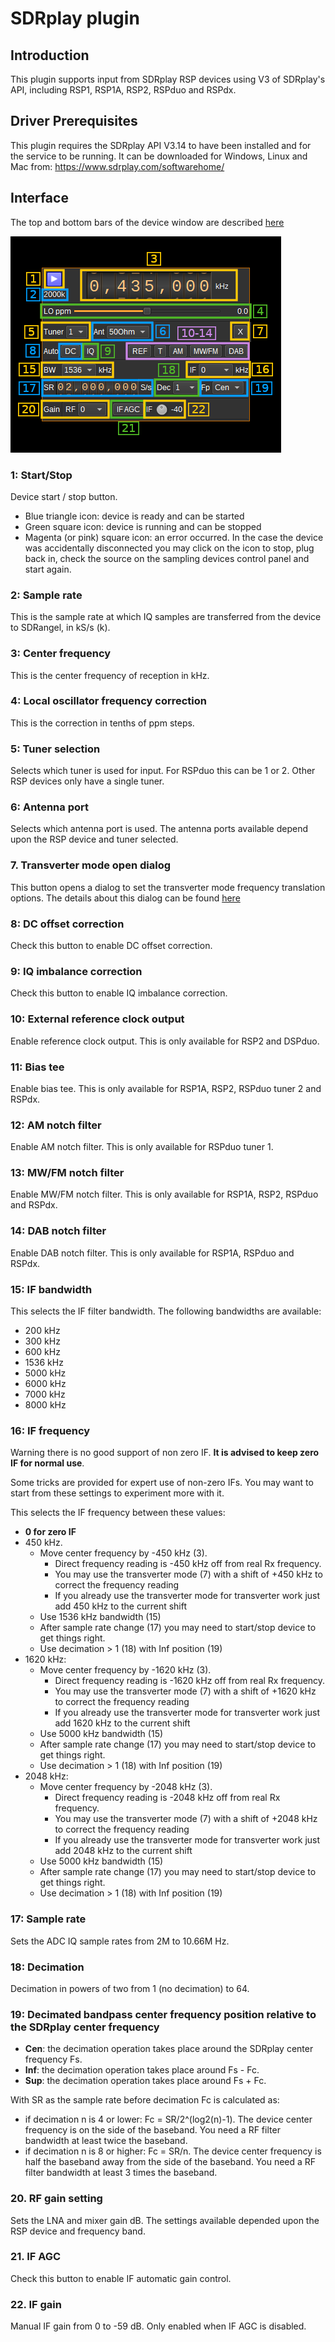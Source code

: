 <h1>SDRplay plugin</h1>

<h2>Introduction</h2>

This plugin supports input from SDRplay RSP devices using V3 of SDRplay's API, including RSP1, RSP1A, RSP2, RSPduo and RSPdx.

<h2>Driver Prerequisites</h2>

This plugin requires the SDRplay API V3.14 to have been installed and for the service to be running. It can be downloaded for Windows, Linux and Mac from: https://www.sdrplay.com/softwarehome/

<h2>Interface</h2>

The top and bottom bars of the device window are described [here](../../../sdrgui/device/readme.md)

![SDRplay v3 plugin GUI](../../../doc/img/SDRPlayV3_plugin.png)

<h3>1: Start/Stop</h3>

Device start / stop button.

  - Blue triangle icon: device is ready and can be started
  - Green square icon: device is running and can be stopped
  - Magenta (or pink) square icon: an error occurred. In the case the device was accidentally disconnected you may click on the icon to stop, plug back in, check the source on the sampling devices control panel and start again.

<h3>2: Sample rate</h3>

This is the sample rate at which IQ samples are transferred from the device to SDRangel, in kS/s (k).

<h3>3: Center frequency</h3>

This is the center frequency of reception in kHz.

<h3>4: Local oscillator frequency correction</h3>

This is the correction in tenths of ppm steps.

<h3>5: Tuner selection</h3>

Selects which tuner is used for input. For RSPduo this can be 1 or 2. Other RSP devices only have a single tuner.

<h3>6: Antenna port</h3>

Selects which antenna port is used. The antenna ports available depend upon the RSP device and tuner selected.

<h3>7. Transverter mode open dialog</h3>

This button opens a dialog to set the transverter mode frequency translation options. The details about this dialog can be found [here](../../../sdrgui/gui/transverterdialog.md)

<h3>8: DC offset correction</h3>

Check this button to enable DC offset correction.

<h3>9: IQ imbalance correction</h3>

Check this button to enable IQ imbalance correction.

<h3>10: External reference clock output</h3>

Enable reference clock output. This is only available for RSP2 and DSPduo.

<h3>11: Bias tee</h3>

Enable bias tee. This is only available for RSP1A, RSP2, RSPduo tuner 2 and RSPdx.

<h3>12: AM notch filter</h3>

Enable AM notch filter. This is only available for RSPduo tuner 1.

<h3>13: MW/FM notch filter</h3>

Enable MW/FM notch filter. This is only available for RSP1A, RSP2, RSPduo and RSPdx.

<h3>14: DAB notch filter</h3>

Enable DAB notch filter. This is only available for RSP1A, RSPduo and RSPdx.

<h3>15: IF bandwidth</h3>

This selects the IF filter bandwidth. The following bandwidths are available:

  - 200 kHz
  - 300 kHz
  - 600 kHz
  - 1536 kHz
  - 5000 kHz
  - 6000 kHz
  - 7000 kHz
  - 8000 kHz

<h3>16: IF frequency</h3>

Warning there is no good support of non zero IF. **It is advised to keep zero IF for normal use**.

Some tricks are provided for expert use of non-zero IFs. You may want to start from these settings to experiment more with it.

This selects the IF frequency between these values:

  - **0 for zero IF**
  - 450 kHz.
    - Move center frequency by -450 kHz (3).
      - Direct frequency reading is -450 kHz off from real Rx frequency.
      - You may use the transverter mode (7) with a shift of +450 kHz to correct the frequency reading
      - If you already use the transverter mode for transverter work just add 450 kHz to the current shift
    - Use 1536 kHz bandwidth (15)
    - After sample rate change (17) you may need to start/stop device to get things right.
    - Use decimation > 1 (18) with Inf position (19)
  - 1620 kHz:
    - Move center frequency by -1620 kHz (3).
      - Direct frequency reading is -1620 kHz off from real Rx frequency.
      - You may use the transverter mode (7) with a shift of +1620 kHz to correct the frequency reading
      - If you already use the transverter mode for transverter work just add 1620 kHz to the current shift
    - Use 5000 kHz bandwidth (15)
    - After sample rate change (17) you may need to start/stop device to get things right.
    - Use decimation > 1 (18) with Inf position (19)
  - 2048 kHz:
    - Move center frequency by -2048 kHz (3).
      - Direct frequency reading is -2048 kHz off from real Rx frequency.
      - You may use the transverter mode (7) with a shift of +2048 kHz to correct the frequency reading
      - If you already use the transverter mode for transverter work just add 2048 kHz to the current shift
    - Use 5000 kHz bandwidth (15)
    - After sample rate change (17) you may need to start/stop device to get things right.
    - Use decimation > 1 (18) with Inf position (19)

<h3>17: Sample rate</h3>

Sets the ADC IQ sample rates from 2M to 10.66M Hz.

<h3>18: Decimation</h3>

Decimation in powers of two from 1 (no decimation) to 64.

<h3>19: Decimated bandpass center frequency position relative to the SDRplay center frequency</h3>

  - **Cen**: the decimation operation takes place around the SDRplay center frequency Fs.
  - **Inf**: the decimation operation takes place around Fs - Fc.
  - **Sup**: the decimation operation takes place around Fs + Fc.

With SR as the sample rate before decimation Fc is calculated as:

  - if decimation n is 4 or lower:  Fc = SR/2^(log2(n)-1). The device center frequency is on the side of the baseband. You need a RF filter bandwidth at least twice the baseband.
  - if decimation n is 8 or higher: Fc = SR/n. The device center frequency is half the baseband away from the side of the baseband. You need a RF filter bandwidth at least 3 times the baseband.

<h3>20. RF gain setting</h3>

Sets the LNA and mixer gain dB. The settings available depended upon the RSP device and frequency band.

<h3>21. IF AGC</h3>

Check this button to enable IF automatic gain control.

<h3>22. IF gain</h3>

Manual IF gain from 0 to -59 dB. Only enabled when IF AGC is disabled.
